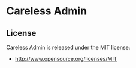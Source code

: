 Careless Admin
==============


License
-------
Careless Admin is released under the MIT license:

* http://www.opensource.org/licenses/MIT
